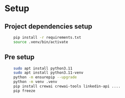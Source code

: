 # Setup

## Project dependencies setup

```bash
    pip install -r requirements.txt
    source .venv/bin/activate
```

## Pre setup

```bash
    sudo apt install python3.11
    sudo apt install python3.11-venv
    python -m ensurepip --upgrade
    python -m venv .venv
    pip install crewai crewai-tools linkedin-api ....
    pip freeze
```
